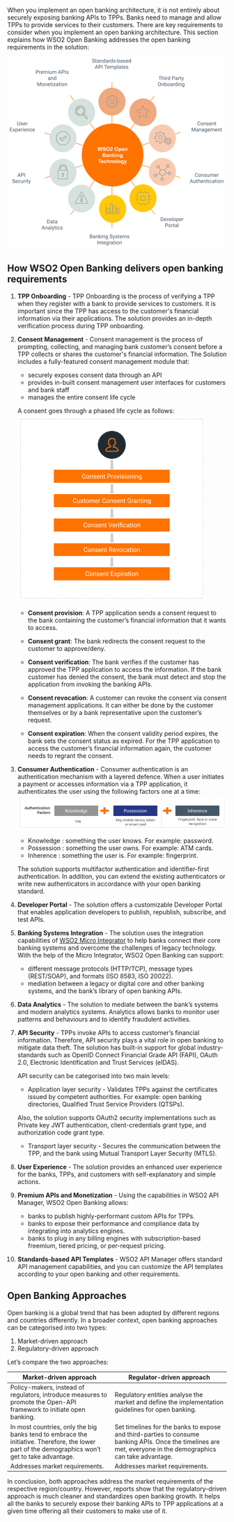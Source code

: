 When you implement an open banking architecture, it is not entirely about securely exposing banking APIs to 
TPPs. Banks need to manage and allow TPPs to provide services to their customers. There are key 
requirements to consider when you implement an open banking architecture. This section explains how WSO2 Open 
Banking addresses the open banking requirements in the solution:

![open banking requirements](../assets/img/get-started/open-banking-requirements/open-banking-requirements.png)

## How WSO2 Open Banking delivers open banking requirements

1. **TPP Onboarding** - TPP Onboarding is the process of verifying a TPP when they register 
with a bank to provide services to customers. It is important since the TPP has access to the customer's 
financial information via their applications. The solution provides an in-depth verification process during TPP onboarding.
 
2. **Consent Management** - Consent management is the process of prompting, collecting, and managing bank customer’s 
consent before a TPP collects or shares the customer's financial information. The Solution includes a 
fully-featured consent management module that:

    - securely exposes consent data through an API
    - provides in-built consent management user interfaces for customers and bank staff
    - manages the entire consent life cycle
   
    A consent goes through a phased life cycle as follows:
   ![lifecycle of a consent](../assets/img/get-started/open-banking-requirements/consent-lifecycle.png)
   
     - **Consent provision**: A TPP application sends a consent request to the bank containing the customer’s 
     financial information that it wants to access.
   
     - **Consent grant**: The bank redirects the consent request to the customer to approve/deny.
 
     - **Consent verification**: The bank verifies if the customer has approved the TPP application to access 
     the information. If the bank customer has denied the consent, the bank must detect and stop the application from 
     invoking the banking APIs.
 
     - **Consent revocation**: A customer can revoke the consent via consent management applications. It can either be 
     done by the customer themselves or by a bank representative upon the customer’s request.
 
     - **Consent expiration**: When the consent validity period expires, the bank sets the consent status as expired. 
     For the TPP application to access the customer’s financial information again, the customer needs to regrant 
     the consent.
  
3. **Consumer Authentication** - Consumer authentication is an authentication mechanism with a layered defence. 
When a user initiates a payment or accesses information via a TPP application, it authenticates the user 
using the following factors one at a time:
   ![authentication factors](../assets/img/get-started/open-banking-requirements/authentication-factors.png)
  
     - Knowledge	: something the user knows. For example: password.
     - Possession	: something the user owns. For example: ATM cards.
     - Inherence	: something the user is. For example: fingerprint.

    The solution supports multifactor authentication and identifier-first authentication. In addition, you can extend 
    the existing authenticators or write new authenticators in accordance with your open banking standard.

4. **Developer Portal** - The solution offers a customizable Developer Portal that enables application developers to 
publish, republish, subscribe, and test APIs.
 
5. **Banking Systems Integration** - The solution uses the integration capabilities of [WSO2 Micro Integrator](https://apim.docs.wso2.com/en/4.0.0/integrate/integration-overview/) 
to help banks connect their core banking systems and overcome the challenges of legacy technology. With the help of 
the Micro Integrator, WSO2 Open Banking can support:
     - different message protocols (HTTP/TCP), message types (REST/SOAP), and formats (ISO 8583, ISO 20022).
     - mediation between a legacy or digital core and other banking systems, and the bank’s library of open banking APIs.

6. **Data Analytics** - The solution to mediate between the bank’s systems and modern analytics systems. Analytics allows 
banks to monitor user patterns and behaviours and to identify fraudulent activities.

7. **API Security** - TPPs invoke APIs to access customer’s financial information. Therefore, API security plays 
a vital role in open banking to mitigate data theft. The solution has built-in support for global industry-standards 
such as OpenID Connect Financial Grade API (FAPI), OAuth 2.0, Electronic Identification and Trust Services (eIDAS).

     API security can be categorised into two main levels:

     - Application layer security -     Validates TPPs against the certificates issued by competent authorities. 
     For example: open banking directories, Qualified Trust Service Providers (QTSPs).
    
     Also, the solution supports OAuth2 security implementations such as Private key JWT authentication, 
     client-credentials grant type, and authorization code grant type.
    
     - Transport layer security - Secures the communication between the TPP, and the bank using Mutual Transport 
     Layer Security (MTLS). 

8. **User Experience** - The solution provides an enhanced user experience for the banks, TPPs, and customers with 
self-explanatory and simple actions.

9. **Premium APIs and Monetization** - Using the capabilities in WSO2 API Manager, WSO2 Open Banking allows:
    - banks to publish highly-performant custom APIs for TPPs. 
    - banks to expose their performance and compliance data by integrating into analytics engines.
    - banks to plug in any billing engines with subscription-based freemium, tiered pricing, or per-request pricing.

10. **Standards-based API Templates** - WSO2 API Manager offers standard API management capabilities, and you can customize 
the API templates according to your open banking and other requirements.

## Open Banking Approaches

Open banking is a global trend that has been adopted by different regions and countries differently. In a broader 
context, open banking approaches can be categorised into two types:

 1. Market-driven approach
 2. Regulatory-driven approach

Let’s compare the two approaches:

| Market-driven approach    | Regulator-driven approach |
| ----------------------    | ------------------------- |  
| Policy-makers, instead of regulators, introduce measures to promote the Open-API framework to initiate open banking.    | Regulatory entities analyse the market and define the implementation guidelines for open banking. |  
| In most countries, only the big banks tend to embrace the initiative. Therefore, the lower part of the demographics won’t get to take advantage.       | Set timelines for the banks to expose and third-parties to consume banking APIs. Once the timelines are met, everyone in the demographics can take advantage.       |  
| Addresses market requirements. | Addresses market requirements.     | 

In conclusion, both approaches address the market requirements of the respective region/country. However, reports show 
that the regulatory-driven approach is much cleaner and standardizes open banking growth. It helps all the banks to 
securely expose their banking APIs to TPP applications at a given time offering all their customers to make 
use of it.
